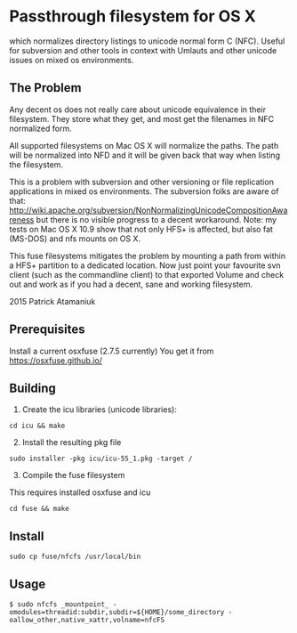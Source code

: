 Passthrough filesystem for OS X
===============================

which normalizes directory listings to unicode normal form C (NFC).
Useful for subversion and other tools in context with Umlauts and other unicode issues on mixed os environments.

The Problem
-----------

Any decent os does not really care about unicode equivalence in their filesystem. They store what they get, and most get
the filenames in NFC normalized form.

All supported filesystems on Mac OS X will normalize the paths. The path will be normalized into NFD and it will be given back that way when listing the filesystem.

This is a problem with subversion and other versioning or file replication applications in mixed os environments.
The subversion folks are aware of that: http://wiki.apache.org/subversion/NonNormalizingUnicodeCompositionAwareness but there is no visible progress to a decent workaround.
Note: my tests on Mac OS X 10.9 show that not only HFS+ is affected, but also fat (MS-DOS) and nfs mounts on OS X.

This fuse filesystems mitigates the problem by mounting a path from within a HFS+ partition to a dedicated location. Now just point your favourite svn client (such as the commandline client) to that exported Volume and check out and work as if you had a decent, sane and working filesystem.

2015 Patrick Atamaniuk

Prerequisites
-------------

Install a current osxfuse (2.7.5 currently)
You get it from https://osxfuse.github.io/

Building
--------

1. Create the icu libraries (unicode libraries):

```
cd icu && make
```

2. Install the resulting pkg file

```
sudo installer -pkg icu/icu-55_1.pkg -target /
```

3. Compile the fuse filesystem

This requires installed osxfuse and icu

```
cd fuse && make
```

Install
-------

```
sudo cp fuse/nfcfs /usr/local/bin
```

Usage
-----

```
$ sudo nfcfs _mountpoint_ -omodules=threadid:subdir,subdir=${HOME}/some_directory -oallow_other,native_xattr,volname=nfcFS
```
